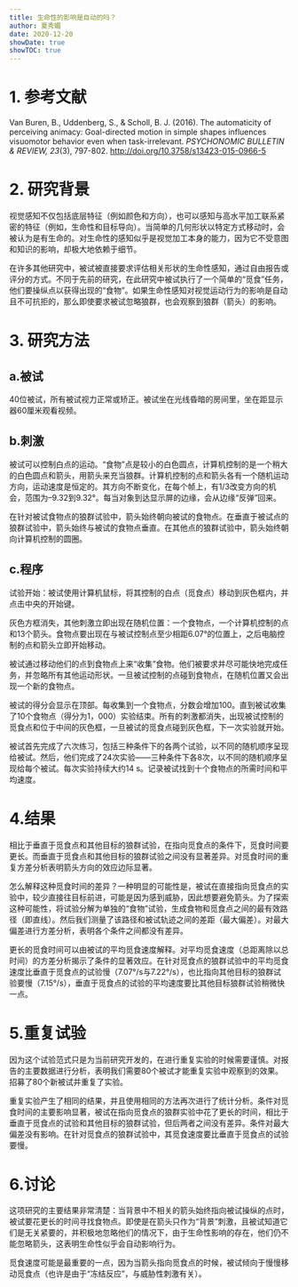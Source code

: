 ```yaml
---
title: 生命性的影响是自动的吗？
author: 夏秀媚
date: 2020-12-20
showDate: true
showTOC: true
---
```

# 1. 参考文献
Van Buren, B., Uddenberg, S., & Scholl, B. J. (2016). The automaticity of perceiving animacy: Goal-directed motion in simple shapes influences visuomotor behavior even when task-irrelevant. *PSYCHONOMIC BULLETIN & REVIEW, 23*(3), 797-802. http://doi.org/10.3758/s13423-015-0966-5
# 2. 研究背景
视觉感知不仅包括底层特征（例如颜色和方向），也可以感知与高水平加工联系紧密的特征（例如，生命性和目标导向）。当简单的几何形状以特定方式移动时，会被认为是有生命的。对生命性的感知似乎是视觉加工本身的能力，因为它不受意图和知识的影响，却极大地依赖于细节。

在许多其他研究中，被试被直接要求评估相关形状的生命性感知，通过自由报告或评分的方式。不同于先前的研究，在此研究中被试执行了一个简单的“觅食”任务，他们要操纵点以获得出现的“食物”。如果生命性感知对视觉运动行为的影响是自动且不可抗拒的，那么即使要求被试忽略狼群，也会观察到狼群（箭头）的影响。


# 3. 研究方法
## a.被试
40位被试，所有被试视力正常或矫正。被试坐在光线昏暗的房间里，坐在距显示器60厘米观看视频。
## b.刺激
被试可以控制白点的运动。“食物”点是较小的白色圆点，计算机控制的是一个稍大的白色圆点和箭头，用箭头来充当狼群。计算机控制的点和箭头各有一个随机运动方向，运动速度是恒定的。其方向不断变化，在每个帧上，有1/3改变方向的机会，范围为–9.32到9.32°。每当对象到达显示屏的边缘，会从边缘“反弹”回来。 

在针对被试食物点的狼群试验中，箭头始终朝向被试的食物点。在垂直于被试点的狼群试验中，箭头始终与被试的食物点垂直。在其他点的狼群试验中，箭头始终朝向计算机控制的圆圈。
## c.程序
试验开始：被试使用计算机鼠标，将其控制的白点（觅食点）移动到灰色框内，并点击中央的开始键。

灰色方框消失，其他刺激立即出现在随机位置：一个食物点，一个计算机控制的点和13个箭头。食物点要出现在与被试控制点至少相距6.07°的位置上，之后电脑控制的点和箭头立即开始移动。

被试通过移动他们的点到食物点上来“收集”食物。他们被要求并尽可能快地完成任务，并忽略所有其他运动形状。一旦被试控制的点碰到食物点，在随机位置又会出现一个新的食物点。 

被试的得分会显示在顶部。每收集到一个食物点，分数会增加100。直到被试收集了10个食物点（得分为1，000）实验结束。所有的刺激都消失，出现被试控制的觅食点和位于中间的灰色框，一旦被试的觅食点碰到灰色框，下一次实验就开始。

被试首先完成了六次练习，包括三种条件下的各两个试验，以不同的随机顺序呈现给被试。然后，他们完成了24次实验——三种条件下各8次，以不同的随机顺序呈现给每个被试。每次实验持续大约14 s。记录被试找到十个食物点的所需时间和平均速度。

# 4.结果
相比于垂直于觅食点和其他目标的狼群试验，在指向觅食点的条件下，觅食时间要更长。而垂直于觅食点和其他目标的狼群试验之间没有显著差异。对觅食时间的重复方差分析表明箭头方向的效应边际显著。

怎么解释这种觅食时间的差异？一种明显的可能性是，被试在直接指向觅食点的实验中，较少直接往目标前进，可能是因为感到威胁，因此想要避免箭头。为了探索这种可能性，将试验分解为单独的“食物”试验，生成食物和觅食点之间的最有效路径（即直线）。然后我们测量了该路径和被试轨迹之间的差距（最大偏差）。对最大偏差进行方差分析，表明各个条件之间都没有差异。

更长的觅食时间可以由被试的平均觅食速度解释。对平均觅食速度（总距离除以总时间）的方差分析揭示了条件的显著效应。在针对觅食点的狼群试验中的平均觅食速度比垂直于觅食点的试验慢（7.07°/s与7.22°/s），也比指向其他目标的狼群试验要慢（7.15°/s），垂直于觅食点的试验的平均速度要比其他目标狼群试验稍微快一点。

# 5.重复试验
因为这个试验范式只是为当前研究开发的，在进行重复实验的时候需要谨慎。对报告的主要数据进行分析，表明我们需要80个被试才能重复实验中观察到的效果。招募了80个新被试并重复了实验。

重复实验产生了相同的结果，并且使用相同的方法再次进行了统计分析。条件对觅食时间的主要影响显著，被试在指向觅食点的狼群实验中花了更长的时间，相比于垂直于觅食点的试验和其他目标的狼群试验，但后两者之间没有差异。条件对最大偏差没有影响。在针对觅食点的狼群试验中，其觅食速度要比垂直于觅食点的试验要慢。
# 6.讨论
这项研究的主要结果非常清楚：当背景中不相关的箭头始终指向被试操纵的点时，被试要花更长的时间寻找食物点。即使是在箭头只作为“背景”刺激，且被试知道它们是无关紧要的，并积极地忽略他们的情况下，由于生命性影响的存在，他们仍不能忽略箭头，这表明生命性似乎会自动影响行为。

觅食速度可能是最重要的一点，因为当箭头指向觅食点的时候，被试倾向于慢慢移动觅食点（也许是由于“冻结反应”，与威胁性刺激有关）。















